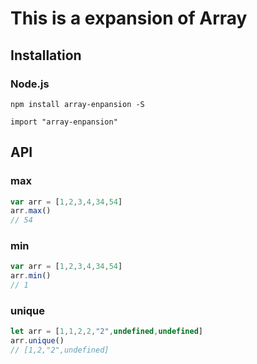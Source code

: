 # This is a expansion of Array

## Installation

### Node.js

    npm install array-enpansion -S

    import "array-enpansion"

## API

### max

```js
var arr = [1,2,3,4,34,54]
arr.max()
// 54
```

### min

```js
var arr = [1,2,3,4,34,54]
arr.min()
// 1
```

### unique

```js
let arr = [1,1,2,2,"2",undefined,undefined]
arr.unique()
// [1,2,"2",undefined]
```
